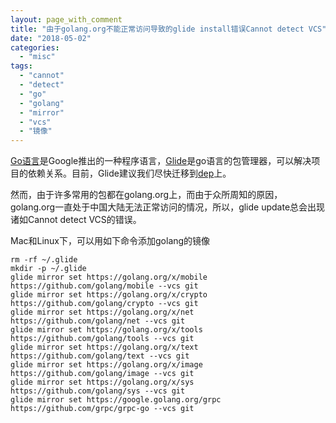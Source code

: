 ```yaml
---
layout: page_with_comment
title: "由于golang.org不能正常访问导致的glide install错误Cannot detect VCS"
date: "2018-05-02"
categories: 
  - "misc"
tags: 
  - "cannot"
  - "detect"
  - "go"
  - "golang"
  - "mirror"
  - "vcs"
  - "镜像"
---
```


[Go语言](https://golang.org)是Google推出的一种程序语言，[Glide](https://github.com/Masterminds/glide)是go语言的包管理器，可以解决项目的依赖关系。目前，Glide建议我们尽快迁移到[dep](https://github.com/golang/dep)上。

然而，由于许多常用的包都在golang.org上，而由于众所周知的原因，golang.org一直处于中国大陆无法正常访问的情况，所以，glide update总会出现诸如Cannot detect VCS的错误。

Mac和Linux下，可以用如下命令添加golang的镜像

```
rm -rf ~/.glide
mkdir -p ~/.glide
glide mirror set https://golang.org/x/mobile https://github.com/golang/mobile --vcs git
glide mirror set https://golang.org/x/crypto https://github.com/golang/crypto --vcs git
glide mirror set https://golang.org/x/net https://github.com/golang/net --vcs git
glide mirror set https://golang.org/x/tools https://github.com/golang/tools --vcs git
glide mirror set https://golang.org/x/text https://github.com/golang/text --vcs git
glide mirror set https://golang.org/x/image https://github.com/golang/image --vcs git
glide mirror set https://golang.org/x/sys https://github.com/golang/sys --vcs git
glide mirror set https://google.golang.org/grpc https://github.com/grpc/grpc-go --vcs git

```
